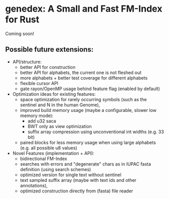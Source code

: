 # genedex: A Small and Fast FM-Index for Rust

Coming soon!

## Possible future extensions:

- API/structure:
    - better API for construction
    - better API for alphabets, the current one is not fleshed out
    - more alphabets + better test coverage for different alphabets
    - flexible cursor API
    - gate rayon/OpenMP usage behind feature flag (enabled by default)
- Optimization ideas for existing features:
    - space optimization for rarely occurring symbols (such as the sentinel and N in the human Genome),
    - improved build memory usage (maybe a configurable, slower low memory mode): 
        - add u32 saca
        - BWT only as view optimization 
        - suffix array compression using unconventional int widths (e.g. 33 bit)
    - paired blocks for less memory usage when using large alphabets (e.g. all possible u8 values)
- Novel Features (implementation + API):
    - bidirectional FM-Index
    - searches with errors and "degenerate" chars as in IUPAC fasta definition (using search schemes)
    - optimized version for single text without sentinel
    - text sampled suffix array (maybe with text ids and other annotations),
    - optimized construction directly from (fasta) file reader
